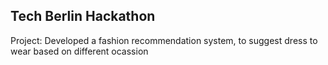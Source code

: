 ## Tech Berlin Hackathon

Project: Developed a fashion recommendation system, to suggest dress to wear based on different ocassion
